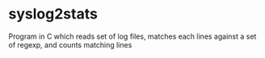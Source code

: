 syslog2stats
============

Program in C which reads set of log files, matches each lines against a set of regexp, and counts matching lines
